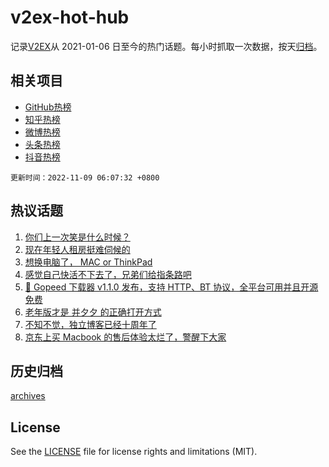 # v2ex-hot-hub

 记录[V2EX](https://www.v2ex.com/)从 2021-01-06 日至今的热门话题。每小时抓取一次数据，按天[归档](archives)。
 
 ## 相关项目

- [GitHub热榜](https://github.com/snaildev/github-hot-hub)
- [知乎热榜](https://github.com/snaildev/zhihu-hot-hub)
- [微博热榜](https://github.com/snaildev/weibo-hot-hub)
- [头条热榜](https://github.com/snaildev/toutiao-hot-hub)
- [抖音热榜](https://github.com/snaildev/douyin-hot-hub)


 `更新时间：2022-11-09 06:07:32 +0800`

## 热议话题

1. [你们上一次笑是什么时候？](https://www.v2ex.com/t/893544)
1. [现在年轻人租房挺难伺候的](https://www.v2ex.com/t/893543)
1. [想换电脑了， MAC or ThinkPad](https://www.v2ex.com/t/893577)
1. [感觉自己快活不下去了，兄弟们给指条路吧](https://www.v2ex.com/t/893514)
1. [🎉 Gopeed 下载器 v1.1.0 发布，支持 HTTP、BT 协议，全平台可用并且开源免费](https://www.v2ex.com/t/893505)
1. [老年版才是 并夕夕 的正确打开方式](https://www.v2ex.com/t/893484)
1. [不知不觉，独立博客已经十周年了](https://www.v2ex.com/t/893488)
1. [京东上买 Macbook 的售后体验太烂了，警醒下大家](https://www.v2ex.com/t/893521)

## 历史归档

[archives](archives)

## License

See the [LICENSE](LICENSE) file for license rights and limitations (MIT).
